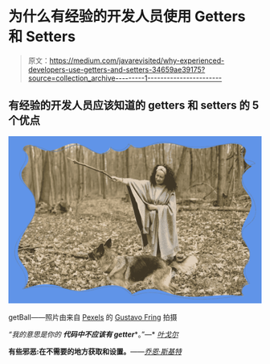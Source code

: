 # 为什么有经验的开发人员使用 Getters 和 Setters

> 原文：<https://medium.com/javarevisited/why-experienced-developers-use-getters-and-setters-34659ae39175?source=collection_archive---------1----------------------->

## 有经验的开发人员应该知道的 getters 和 setters 的 5 个优点

![](img/47e88518c382c7971e66a4c951052a31.png)

getBall——照片由来自 [Pexels](https://www.pexels.com/photo/photo-of-woman-training-her-dog-with-a-stick-4148998/?utm_content=attributionCopyText&utm_medium=referral&utm_source=pexels) 的 [Gustavo Fring](https://www.pexels.com/@gustavo-fring?utm_content=attributionCopyText&utm_medium=referral&utm_source=pexels) 拍摄

*“我的意思是你的* ***代码中不应该有 getter****。”—* [*叶戈尔*](https://www.yegor256.com/2014/09/16/getters-and-setters-are-evil.html#disqus_thread)

****有些邪恶:在不需要的地方获取和设置。****——*[*乔恩·斯基特*](https://stackoverflow.com/a/565117/5999670)*
